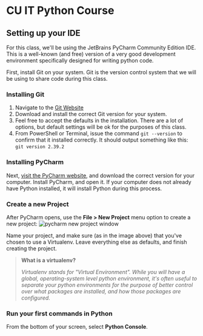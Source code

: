 # CU IT Python Course
## Setting up your IDE
For this class, we'll be using the JetBrains PyCharm Community Edition IDE. This is a well-known (and free) version of a 
very good development environment specifically designed for writing python code.

First, install Git on your system. Git is the version control system that we will be using to share code during this class.

### Installing Git

1. Navigate to the [Git Website](https://git-scm.com/download/windows)
2. Download and install the correct Git version for your system.
3. Feel free to accept the defaults in the installation. There are a lot of options, but default settings will be ok for the purposes of this class.
4. From PowerShell or Terminal, issue the command `git --version` to confirm that it installed correctly. It should output something like this: `git version 2.39.2`

### Installing PyCharm

Next, [visit the PyCharm website](https://www.jetbrains.com/pycharm/download/), and download the correct 
version for your computer. Install PyCharm, and open it. If your computer does not already have Python installed, it will install Python during this process.

### Create a new Project

After PyCharm opens, use the **File > New Project** menu option to create a new project: 
![](/Users/nbiggs112/repos/CUPythonClass/img/new_project.png "pycharm new project window")

Name your project, and make sure (as in the image above) that you've chosen to use a Virtualenv. 
Leave everything else as defaults, and finish creating the project.

> **What is a virtualenv?** 
> 
> _Virtualenv stands for "Virtual Environment". While you will have a global, operating-system_
> _level python environment, it's often useful to separate your python environments for the purpose of better control_ 
> _over what packages are installed, and how those packages are configured._

### Run your first commands in Python

From the bottom of your screen, select **Python Console**. 

